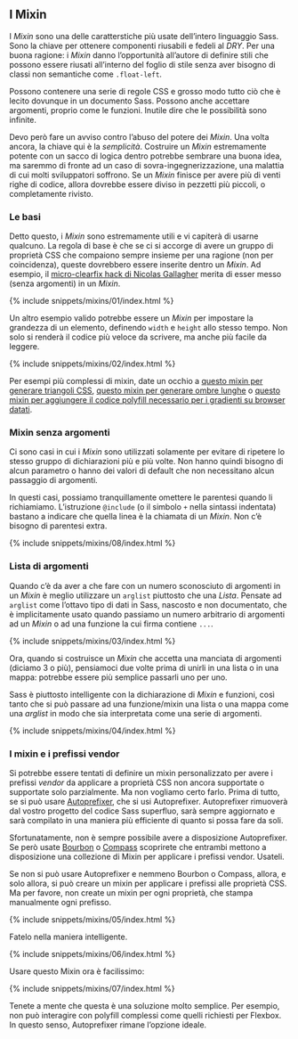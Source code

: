 
## I Mixin

I _Mixin_ sono una delle caratterstiche più usate dell’intero linguaggio Sass. Sono la chiave per ottenere componenti riusabili e fedeli al _DRY_. Per una buona ragione: i _Mixin_ danno l’opportunità all’autore di definire stili che possono essere riusati all’interno del foglio di stile senza aver bisogno di classi non semantiche come `.float-left`.

Possono contenere una serie di regole CSS e grosso modo tutto ciò che è lecito dovunque in un documento Sass. Possono anche accettare argomenti, proprio come le funzioni. Inutile dire che le possibilità sono infinite.

Devo però fare un avviso contro l’abuso del potere dei _Mixin_. Una volta ancora, la chiave qui è la *semplicità*. Costruire un _Mixin_ estremamente potente con un sacco di logica dentro potrebbe sembrare una buona idea, ma saremmo di fronte ad un caso di sovra-ingegnerizzazione, una malattia di cui molti sviluppatori soffrono. Se un _Mixin_ finisce per avere più di venti righe di codice, allora dovrebbe essere diviso in pezzetti più piccoli, o completamente rivisto.

### Le basi

Detto questo, i _Mixin_ sono estremamente utili e vi capiterà di usarne qualcuno. La regola di base è che se ci si accorge di avere un gruppo di proprietà CSS che compaiono sempre insieme per una ragione (non per coincidenza), queste dovrebbero essere inserite dentro un _Mixin_. Ad esempio, il [micro-clearfix hack di Nicolas Gallagher](http://nicolasgallagher.com/micro-clearfix-hack/) merita di esser messo (senza argomenti) in un _Mixin_.

{% include snippets/mixins/01/index.html %}

Un altro esempio valido potrebbe essere un _Mixin_ per impostare la grandezza di un elemento, definendo `width` e `height` allo stesso tempo. Non solo si renderà il codice più veloce da scrivere, ma anche più facile da leggere.

{% include snippets/mixins/02/index.html %}

Per esempi più complessi di mixin, date un occhio a [questo mixin per generare triangoli CSS](https://www.sitepoint.com/sass-mixin-css-triangles/), [questo mixin per generare ombre lunghe](https://www.sitepoint.com/ultimate-long-shadow-sass-mixin/) o [questo mixin per aggiungere il codice polyfill necessario per i gradienti su browser datati](https://www.sitepoint.com/building-linear-gradient-mixin-sass/).

### Mixin senza argomenti

Ci sono casi in cui i _Mixin_ sono utilizzati solamente per evitare di ripetere lo stesso gruppo di dichiarazioni più e più volte. Non hanno quindi bisogno di alcun parametro o hanno dei valori di default che non necessitano alcun passaggio di argomenti.

In questi casi, possiamo tranquillamente omettere le parentesi quando li richiamiamo. L’istruzione `@include` (o il simbolo `+` nella sintassi indentata) bastano a indicare che quella linea è la chiamata di un _Mixin_. Non c’è bisogno di parentesi extra.

{% include snippets/mixins/08/index.html %}

### Lista di argomenti

Quando c’è da aver a che fare con un numero sconosciuto di argomenti in un _Mixin_ è meglio utilizzare un `arglist` piuttosto che una _Lista_. Pensate ad `arglist` come l’ottavo tipo di dati in Sass, nascosto e non documentato, che è implicitamente usato quando passiamo un numero arbitrario di argomenti ad un _Mixin_ o ad una funzione la cui firma contiene `...`.

{% include snippets/mixins/03/index.html %}

Ora, quando si costruisce un _Mixin_ che accetta una manciata di argomenti (diciamo 3 o più), pensiamoci due volte prima di unirli in una lista o in una mappa: potrebbe essere più semplice passarli uno per uno.

Sass è piuttosto intelligente con la dichiarazione di _Mixin_ e funzioni, così tanto che si può passare ad una funzione/mixin una lista o una mappa come una _arglist_ in modo che sia interpretata come una serie di argomenti.

{% include snippets/mixins/04/index.html %}

### I mixin e i prefissi vendor

Si potrebbe essere tentati di definire un mixin personalizzato per avere i prefissi _vendor_ da applicare a proprietà CSS non ancora supportate o supportate solo parzialmente. Ma non vogliamo certo farlo. Prima di tutto, se si può usare [Autoprefixer](https://github.com/postcss/autoprefixer), che si usi Autoprefixer. Autoprefixer rimuoverà dal vostro progetto del codice Sass superfluo, sarà sempre aggiornato e sarà compilato in una maniera più efficiente di quanto si possa fare da soli.

Sfortunatamente, non è sempre possibile avere a disposizione Autoprefixer. Se però usate [Bourbon](https://bourbon.io/) o [Compass](http://compass-style.org/) scoprirete che entrambi mettono a disposizione una collezione di Mixin per applicare i prefissi vendor. Usateli.

Se non si può usare Autoprefixer e nemmeno Bourbon o Compass, allora, e solo allora, si può creare un mixin per applicare i prefissi alle proprietà CSS. Ma per favore, non create un mixin per ogni proprietà, che stampa manualmente ogni prefisso.

{% include snippets/mixins/05/index.html %}

Fatelo nella maniera intelligente.

{% include snippets/mixins/06/index.html %}

Usare questo Mixin ora è facilissimo:

{% include snippets/mixins/07/index.html %}

Tenete a mente che questa è una soluzione molto semplice. Per esempio, non può interagire con polyfill complessi come quelli richiesti per Flexbox. In questo senso, Autoprefixer rimane l’opzione ideale.
